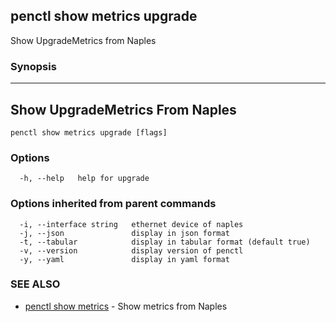 ## penctl show metrics upgrade

Show UpgradeMetrics from Naples

### Synopsis



---------------------------------
 Show UpgradeMetrics From Naples 
---------------------------------


```
penctl show metrics upgrade [flags]
```

### Options

```
  -h, --help   help for upgrade
```

### Options inherited from parent commands

```
  -i, --interface string   ethernet device of naples
  -j, --json               display in json format
  -t, --tabular            display in tabular format (default true)
  -v, --version            display version of penctl
  -y, --yaml               display in yaml format
```

### SEE ALSO
* [penctl show metrics](penctl_show_metrics.md)	 - Show metrics from Naples


